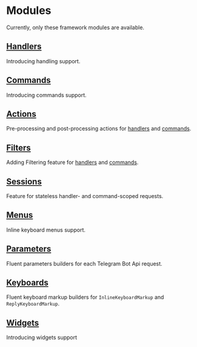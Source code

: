 # Modules

Currently, only these framework modules are available.

## [Handlers](./handlers)

Introducing handling support.



## [Commands](./commands)

Introducing commands support.



## [Actions](./actions)

Pre-processing and post-processing actions for [handlers](./handlers) and [commands](./commands).



## [Filters](./filters)

Adding Filtering feature for [handlers](./handlers) and [commands](./commands).

## [Sessions](./sessions)

Feature for stateless handler- and command-scoped requests.


## [Menus](./menus)

Inline keyboard menus support.



## [Parameters](./parameters)

Fluent parameters builders for each Telegram Bot Api request.



## [Keyboards](./keyboards)

Fluent keyboard markup builders for `InlineKeyboardMarkup` and `ReplyKeyboardMarkup`.



## [Widgets](./widgets)

Introducing widgets support